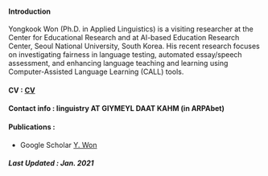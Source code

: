 
#### Introduction 
Yongkook Won (Ph.D. in Applied Linguistics) is a visiting researcher at the Center for Educational Research and at AI-based Education Research Center, Seoul National University, South Korea. His recent research focuses on investigating fairness in language testing, automated essay/speech assessment, and enhancing language teaching and learning using Computer-Assisted Language Learning (CALL) tools.  

#### CV : [CV](https://drive.google.com/file/d/1HvaawBzlBvii8Jc6vn78sOuS-cExvmU0/view?usp=sharing)

#### Contact info : linguistry AT GIYMEYL DAAT KAHM (in ARPAbet)

#### Publications : 
+ Google Scholar [Y. Won](https://scholar.google.com/citations?user=DPPmVCkAAAAJ&hl=en&authuser=1) 

##### Last Updated : Jan. 2021
